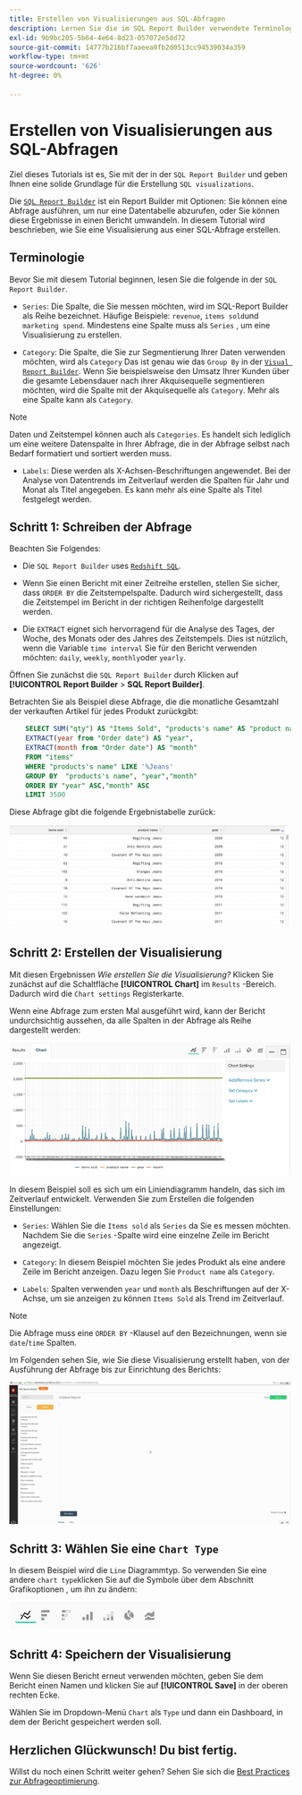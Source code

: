```yaml
---
title: Erstellen von Visualisierungen aus SQL-Abfragen
description: Lernen Sie die im SQL Report Builder verwendete Terminologie kennen und erhalten Sie eine solide Grundlage für die Erstellung von SQL-Visualisierungen.
exl-id: 9b9bc205-5b64-4e64-8d23-057072e5dd72
source-git-commit: 14777b216bf7aaeea0fb2d0513cc94539034a359
workflow-type: tm+mt
source-wordcount: '626'
ht-degree: 0%

---
```


# Erstellen von Visualisierungen aus SQL-Abfragen

Ziel dieses Tutorials ist es, Sie mit der in der `SQL Report Builder` und geben Ihnen eine solide Grundlage für die Erstellung `SQL visualizations`.

Die [`SQL Report Builder`](../data-analyst/dev-reports/sql-rpt-bldr.md) ist ein Report Builder mit Optionen: Sie können eine Abfrage ausführen, um nur eine Datentabelle abzurufen, oder Sie können diese Ergebnisse in einen Bericht umwandeln. In diesem Tutorial wird beschrieben, wie Sie eine Visualisierung aus einer SQL-Abfrage erstellen.

## Terminologie

Bevor Sie mit diesem Tutorial beginnen, lesen Sie die folgende in der `SQL Report Builder`.

- `Series`: Die Spalte, die Sie messen möchten, wird im SQL-Report Builder als Reihe bezeichnet. Häufige Beispiele: `revenue`, `items sold`und `marketing spend`. Mindestens eine Spalte muss als `Series` , um eine Visualisierung zu erstellen.

- `Category`: Die Spalte, die Sie zur Segmentierung Ihrer Daten verwenden möchten, wird als `Category` Das ist genau wie das `Group By` in der [`Visual Report Builder`](../data-user/reports/ess-rpt-build-visual.md). Wenn Sie beispielsweise den Umsatz Ihrer Kunden über die gesamte Lebensdauer nach ihrer Akquisequelle segmentieren möchten, wird die Spalte mit der Akquisequelle als `Category`. Mehr als eine Spalte kann als `Category`.

>[!NOTE]
>
>Daten und Zeitstempel können auch als `Categories`. Es handelt sich lediglich um eine weitere Datenspalte in Ihrer Abfrage, die in der Abfrage selbst nach Bedarf formatiert und sortiert werden muss.

- `Labels`: Diese werden als X-Achsen-Beschriftungen angewendet. Bei der Analyse von Datentrends im Zeitverlauf werden die Spalten für Jahr und Monat als Titel angegeben. Es kann mehr als eine Spalte als Titel festgelegt werden.

## Schritt 1: Schreiben der Abfrage

Beachten Sie Folgendes:

- Die `SQL Report Builder` uses [`Redshift SQL`](https://docs.aws.amazon.com/redshift/latest/dg/c_redshift-and-postgres-sql.html).

- Wenn Sie einen Bericht mit einer Zeitreihe erstellen, stellen Sie sicher, dass `ORDER BY` die Zeitstempelspalte. Dadurch wird sichergestellt, dass die Zeitstempel im Bericht in der richtigen Reihenfolge dargestellt werden.

- Die `EXTRACT` eignet sich hervorragend für die Analyse des Tages, der Woche, des Monats oder des Jahres des Zeitstempels. Dies ist nützlich, wenn die Variable `time interval` Sie für den Bericht verwenden möchten: `daily`, `weekly`, `monthly`oder `yearly`.

Öffnen Sie zunächst die `SQL Report Builder` durch Klicken auf **[!UICONTROL Report Builder** > **SQL Report Builder]**.

Betrachten Sie als Beispiel diese Abfrage, die die monatliche Gesamtzahl der verkauften Artikel für jedes Produkt zurückgibt:

```sql
    SELECT SUM("qty") AS "Items Sold", "products's name" AS "product name",
    EXTRACT(year from "Order date") AS "year",
    EXTRACT(month from "Order date") AS "month"
    FROM "items"
    WHERE "products's name" LIKE '%Jeans'
    GROUP BY  "products's name", "year","month"
    ORDER BY "year" ASC,"month" ASC
    LIMIT 3500
```

Diese Abfrage gibt die folgende Ergebnistabelle zurück:

![](../assets/SQL_results_table.png)

## Schritt 2: Erstellen der Visualisierung

Mit diesen Ergebnissen *Wie erstellen Sie die Visualisierung?* Klicken Sie zunächst auf die Schaltfläche **[!UICONTROL Chart]** im `Results` -Bereich. Dadurch wird die `Chart settings` Registerkarte.

Wenn eine Abfrage zum ersten Mal ausgeführt wird, kann der Bericht undurchsichtig aussehen, da alle Spalten in der Abfrage als Reihe dargestellt werden:

![](../assets/SQL_initial_report_results.png)

In diesem Beispiel soll es sich um ein Liniendiagramm handeln, das sich im Zeitverlauf entwickelt. Verwenden Sie zum Erstellen die folgenden Einstellungen:

- `Series`: Wählen Sie die `Items sold` als `Series` da Sie es messen möchten. Nachdem Sie die `Series` -Spalte wird eine einzelne Zeile im Bericht angezeigt.

- `Category`: In diesem Beispiel möchten Sie jedes Produkt als eine andere Zeile im Bericht anzeigen. Dazu legen Sie `Product name` als `Category`.

- `Labels`: Spalten verwenden `year` und `month` als Beschriftungen auf der X-Achse, um sie anzeigen zu können `Items Sold` als Trend im Zeitverlauf.

>[!NOTE]
>
>Die Abfrage muss eine `ORDER BY` -Klausel auf den Bezeichnungen, wenn sie `date`/`time` Spalten.

Im Folgenden sehen Sie, wie Sie diese Visualisierung erstellt haben, von der Ausführung der Abfrage bis zur Einrichtung des Berichts:

![](../assets/SQL_report_settings.gif)

## Schritt 3: Wählen Sie eine `Chart Type`

In diesem Beispiel wird die `Line` Diagrammtyp. So verwenden Sie eine andere `chart type`klicken Sie auf die Symbole über dem Abschnitt Grafikoptionen , um ihn zu ändern:

![](../assets/Chart_types.png)

## Schritt 4: Speichern der Visualisierung

Wenn Sie diesen Bericht erneut verwenden möchten, geben Sie dem Bericht einen Namen und klicken Sie auf **[!UICONTROL Save]** in der oberen rechten Ecke.

Wählen Sie im Dropdown-Menü `Chart` als `Type` und dann ein Dashboard, in dem der Bericht gespeichert werden soll.

## Herzlichen Glückwunsch! Du bist fertig.

Willst du noch einen Schritt weiter gehen? Sehen Sie sich die [Best Practices zur Abfrageoptimierung](../best-practices/optimizing-your-sql-queries.md).
